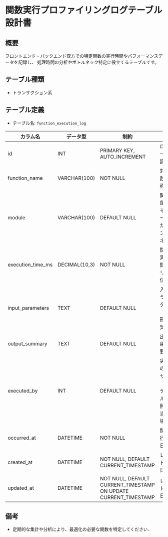 # 関数実行プロファイリングログテーブル設計書

## 概要
フロントエンド・バックエンド双方での特定関数の実行時間やパフォーマンスデータを記録し、
処理時間の分析やボトルネック特定に役立てるテーブルです。

## テーブル種類
- トランザクション系

## テーブル定義
- テーブル名: `function_execution_log`

| カラム名          | データ型       | 制約                                      | 説明                                       |
|-------------------|----------------|-------------------------------------------|--------------------------------------------|
| id                | INT            | PRIMARY KEY, AUTO_INCREMENT               | ログの一意な識別子                           |
| function_name     | VARCHAR(100)   | NOT NULL                                  | 対象関数の名称                              |
| module            | VARCHAR(100)   | DEFAULT NULL                              | 関数が属するモジュールまたはコンポーネント     |
| execution_time_ms | DECIMAL(10,3)  | NOT NULL                                  | 関数の実行時間（ミリ秒単位）                  |
| input_parameters  | TEXT           | DEFAULT NULL                              | 入力パラメータ（JSON形式推奨）               |
| output_summary    | TEXT           | DEFAULT NULL                              | 出力結果の概要                             |
| executed_by       | INT            | DEFAULT NULL                              | 実行者のユーザーID（`user` テーブル参照、該当する場合） |
| occurred_at       | DATETIME       | NOT NULL                                  | 関数実行開始日時                           |
| created_at        | DATETIME       | NOT NULL, DEFAULT CURRENT_TIMESTAMP       | レコード作成日時                           |
| updated_at        | DATETIME       | NOT NULL, DEFAULT CURRENT_TIMESTAMP ON UPDATE CURRENT_TIMESTAMP | レコード更新日時           |

## 備考
- 定期的な集計や分析により、最適化の必要な関数を特定してください.
